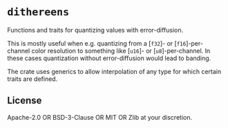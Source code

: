# `dithereens`
<!-- cargo-rdme start -->

Functions and traits for quantizing values with error-diffusion.

This is mostly useful when e.g. quantizing from a [`f32`]- or
[`f16`]-per-channel color resolution to something like [`u16`]- or
[`u8`]-per-channel. In these cases quantization without error-diffusion would
lead to banding.

The crate uses generics to allow interpolation of any type for which certain
traits are defined.

<!-- cargo-rdme end -->
## License

Apache-2.0 OR BSD-3-Clause OR MIT OR Zlib at your discretion.
